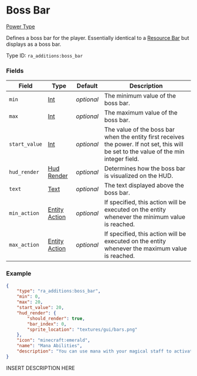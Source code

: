 # Boss Bar
[Power Type](../power_types.md)

Defines a boss bar for the player. Essentially identical to a [Resource Bar](https://origins.readthedocs.io/en/latest/types/power_types/resource/) but displays as a boss bar.

Type ID: `ra_additions:boss_bar`
### Fields
Field | Type | Default | Description
------|------|---------|-------------
`min` | [Int](../data_types/int.md) | _optional_ | The minimum value of the boss bar.
`max` | [Int](../data_types/int.md) | _optional_ | The maximum value of the boss bar.
`start_value` | [Int](../data_types/int.md) | _optional_ | The value of the boss bar when the entity first receives the power. If not set, this will be set to the value of the min integer field.
`hud_render` | [Hud Render](../data_types/hud_render.md) | _optional_ | Determines how the boss bar is visualized on the HUD.
`text` | [Text](../data_types/text.md) | _optional_ | The text displayed above the boss bar.
`min_action` | [Entity Action](../data_types/entity_action.md) | _optional_ | If specified, this action will be executed on the entity whenever the minimum value is reached.
`max_action` | [Entity Action](../data_types/entity_action.md) | _optional_ | If specified, this action will be executed on the entity whenever the maximum value is reached.

### Example
```json
{
    "type": "ra_additions:boss_bar",
    "min": 0,
    "max": 20,
    "start_value": 20,
    "hud_render": {
        "should_render": true,
        "bar_index": 0,
        "sprite_location": "textures/gui/bars.png"
    },
    "icon": "minecraft:emerald",
    "name": "Mana Abilities",
    "description": "You can use mana with your magical staff to activate its powers."
}```
INSERT DESCRIPTION HERE

